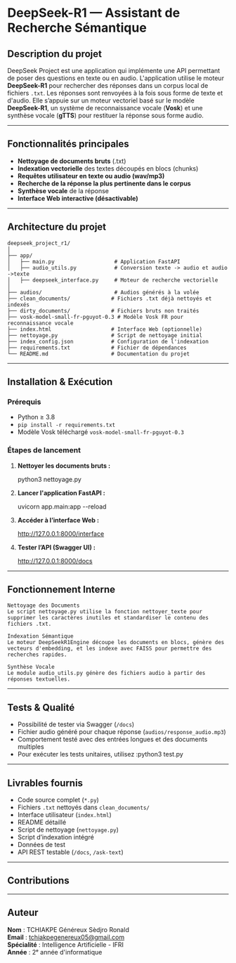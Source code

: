 
#  DeepSeek-R1 — Assistant de Recherche Sémantique

## Description du projet

DeepSeek Project est une application qui implémente une API permettant de poser des questions en texte ou en audio. L'application utilise le moteur **DeepSeek-R1** pour rechercher des réponses dans un corpus local de fichiers `.txt`. Les réponses sont renvoyées à la fois sous forme de texte et d'audio. 
Elle s’appuie sur un moteur vectoriel basé sur le modèle **DeepSeek-R1**, un système de reconnaissance vocale (**Vosk**) et une synthèse vocale (**gTTS**) pour restituer la réponse sous forme audio.


---

## Fonctionnalités principales

-  **Nettoyage de documents bruts** (.txt)
-  **Indexation vectorielle** des textes découpés en blocs (chunks)
-  **Requêtes utilisateur en texte ou audio (wav/mp3)**
-  **Recherche de la réponse la plus pertinente dans le corpus**
-  **Synthèse vocale** de la réponse
-  **Interface Web interactive (désactivable)**

---

## Architecture du projet

```
deepseek_project_r1/
│
├── app/
│   ├── main.py                   # Application FastAPI
│   ├── audio_utils.py            # Conversion texte -> audio et audio ->texte
│   ├── deepseek_interface.py     # Moteur de recherche vectorielle
│
├── audios/                       # Audios générés à la volée
├── clean_documents/             # Fichiers .txt déjà nettoyés et indexés
├── dirty_documents/             # Fichiers bruts non traités
├── vosk-model-small-fr-pguyot-0.3 # Modèle Vosk FR pour reconnaissance vocale
├── index.html                   # Interface Web (optionnelle)
├── nettoyage.py                 # Script de nettoyage initial
├── index_config.json            # Configuration de l'indexation
├── requirements.txt             # Fichier de dépendances
└── README.md                    # Documentation du projet
```

---

##  Installation & Exécution

###  Prérequis

- Python ≥ 3.8
- `pip install -r requirements.txt`
- Modèle Vosk téléchargé `vosk-model-small-fr-pguyot-0.3`

### Étapes de lancement

1. **Nettoyer les documents bruts :**

   python3 nettoyage.py

2. **Lancer l'application FastAPI :**

   uvicorn app.main:app --reload

3. **Accéder à l’interface Web :**

   http://127.0.0.1:8000/interface


4. **Tester l’API (Swagger UI) :**

   http://127.0.0.1:8000/docs


---

##  Fonctionnement Interne
    Nettoyage des Documents
    Le script nettoyage.py utilise la fonction nettoyer_texte pour supprimer les caractères inutiles et standardiser le contenu des fichiers .txt.

    Indexation Sémantique
    Le moteur DeepSeekR1Engine découpe les documents en blocs, génère des vecteurs d'embedding, et les indexe avec FAISS pour permettre des recherches rapides.

    Synthèse Vocale
    Le module audio_utils.py génère des fichiers audio à partir des réponses textuelles.

--- 

## Tests & Qualité

- Possibilité de tester via Swagger (`/docs`)
- Fichier audio généré pour chaque réponse (`audios/response_audio.mp3`)
- Comportement testé avec des entrées longues et des documents multiples
- Pour exécuter les tests unitaires, utilisez :python3 test.py
---

##  Livrables fournis

-  Code source complet (`*.py`)
-  Fichiers `.txt` nettoyés dans `clean_documents/`
-  Interface utilisateur (`index.html`)
-  README détaillé
-  Script de nettoyage (`nettoyage.py`)
-  Script d’indexation intégré
-  Données de test
-  API REST testable (`/docs`, `/ask-text`)

---

## Contributions

> 

---

## Auteur

**Nom** : TCHIAKPE Généreux Sèdjro Ronald  
**Email** : tchiakpegenereux05@gmail.com  
**Spécialité** : Intelligence Artificielle - IFRI  
**Année** : 2ᵉ année d'informatique
